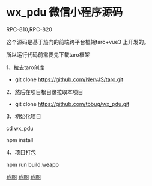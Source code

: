 # wx_pdu 微信小程序源码
RPC-810,RPC-820

这个源码是基于热门的前端跨平台框架taro+vue3 上开发的。

所以运行代码前需要先下载taro框架

1、拉去taro创库

* git clone https://github.com/NervJS/taro.git

2、然后在项目根目录拉取本项目

* git clone https://github.com/tbbug/wx_pdu.git

3、初始化项目

cd wx_pdu

npm install 

4、项目打包

npm run build:weapp

[截图](https://raw.githubusercontent.com/tbbug/wx_pdu/main/img/pv1.jpeg)  [截图](https://raw.githubusercontent.com/tbbug/wx_pdu/main/img/pv2.jpeg)  [截图](https://raw.githubusercontent.com/tbbug/wx_pdu/main/img/pv3.jpeg)

